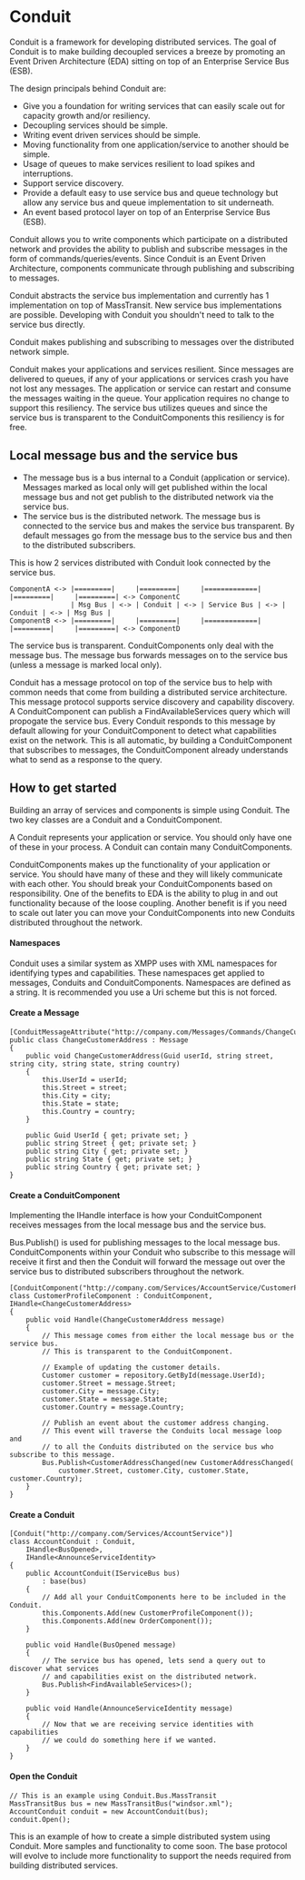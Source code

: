 # Conduit
Conduit is a framework for developing distributed services. The goal of Conduit is to make building 
decoupled services a breeze by promoting an Event Driven Architecture (EDA) sitting on top of an 
Enterprise Service Bus (ESB).

The design principals behind Conduit are:

* Give you a foundation for writing services that can easily scale out for capacity growth and/or resiliency.
* Decoupling services should be simple.
* Writing event driven services should be simple.
* Moving functionality from one application/service to another should be simple.
* Usage of queues to make services resilient to load spikes and interruptions.
* Support service discovery.
* Provide a default easy to use service bus and queue technology but allow any service bus and queue 
implementation to sit underneath.
* An event based protocol layer on top of an Enterprise Service Bus (ESB).

Conduit allows you to write components which participate on a distributed network and provides the
ability to publish and subscribe messages in the form of commands/queries/events. Since Conduit is 
an Event Driven Architecture, components communicate through publishing and subscribing to messages.

Conduit abstracts the service bus implementation and currently has 1 implementation on top of MassTransit.
New service bus implementations are possible. Developing with Conduit you shouldn't need to talk to the
service bus directly.

Conduit makes publishing and subscribing to messages over the distributed network simple.

Conduit makes your applications and services resilient. Since messages are delivered to queues, if any of your 
applications or services crash you have not lost any messages. The application or service can restart and
consume the messages waiting in the queue. Your application requires no change to support this resiliency.
The service bus utilizes queues and since the service bus is transparent to the ConduitComponents this resiliency
is for free.

## Local message bus and the service bus

* The message bus is a bus internal to a Conduit (application or service). Messages marked as local only will 
get published within the local message bus and not get publish to the distributed network via the service bus.
* The service bus is the distributed network. The message bus is connected to the service bus and makes the 
service bus transparent. By default messages go from the message bus to the service bus and then to the 
distributed subscribers.

This is how 2 services distributed with Conduit look connected by the service bus.

    ComponentA <-> |=========|     |=========|     |=============|     |=========|     |=========| <-> ComponentC
                   | Msg Bus | <-> | Conduit | <-> | Service Bus | <-> | Conduit | <-> | Msg Bus |
    ComponentB <-> |=========|     |=========|     |=============|     |=========|	   |=========| <-> ComponentD

The service bus is transparent. ConduitComponents only deal with the message bus. The message bus forwards
messages on to the service bus (unless a message is marked local only).

Conduit has a message protocol on top of the service bus to help with common needs that come from
building a distributed service architecture. This message protocol supports service discovery and 
capability discovery. A ConduitComponent can publish a FindAvailableServices query which will
propogate the service bus. Every Conduit responds to this message by default allowing for your
ConduitComponent to detect what capabilities exist on the network. This is all automatic, by
building a ConduitComponent that subscribes to messages, the ConduitComponent already understands
what to send as a response to the query.

## How to get started
Building an array of services and components is simple using Conduit. The two key classes are a 
Conduit and a ConduitComponent.

A Conduit represents your application or service. You should only have one of these in your process.
A Conduit can contain many ConduitComponents.

ConduitComponents makes up the functionality of your application or service. You should have many of these
and they will likely communicate with each other. You should break your ConduitComponents based on
responsibility. One of the benefits to EDA is the ability to plug in and out functionality because
of the loose coupling. Another benefit is if you need to scale out later you can move your ConduitComponents
into new Conduits distributed throughout the network.

#### Namespaces
Conduit uses a similar system as XMPP uses with XML namespaces for identifying types and capabilities. These
namespaces get applied to messages, Conduits and ConduitComponents. Namespaces are defined as a string. 
It is recommended you use a Uri scheme but this is not forced.

#### Create a Message
    [ConduitMessageAttribute("http://company.com/Messages/Commands/ChangeCustomerAddress")]
    public class ChangeCustomerAddress : Message
    {
        public void ChangeCustomerAddress(Guid userId, string street, string city, string state, string country)
        {
            this.UserId = userId;
            this.Street = street;
            this.City = city;
            this.State = state;
            this.Country = country;
        }

        public Guid UserId { get; private set; }
        public string Street { get; private set; }
        public string City { get; private set; }
        public string State { get; private set; }
        public string Country { get; private set; }
    }

#### Create a ConduitComponent
Implementing the IHandle interface is how your ConduitComponent receives messages from the local message bus
and the service bus.

Bus.Publish() is used for publishing messages to the local message bus. ConduitComponents within your Conduit who
subscribe to this message will receive it first and then the Conduit will forward the message out over the service bus
to distributed subscribers throughout the network.

    [ConduitComponent("http://company.com/Services/AccountService/CustomerProfileComponent")]
    class CustomerProfileComponent : ConduitComponent, IHandle<ChangeCustomerAddress>
    {
        public void Handle(ChangeCustomerAddress message)
        {
            // This message comes from either the local message bus or the service bus.
            // This is transparent to the ConduitComponent.

            // Example of updating the customer details.
            Customer customer = repository.GetById(message.UserId);
            customer.Street = message.Street;
            customer.City = message.City;
            customer.State = message.State;
            customer.Country = message.Country;

            // Publish an event about the customer address changing.
            // This event will traverse the Conduits local message loop and
            // to all the Conduits distributed on the service bus who subscribe to this message.
            Bus.Publish<CustomerAddressChanged(new CustomerAddressChanged(
                customer.Street, customer.City, customer.State, customer.Country);
        }
    }

#### Create a Conduit
    [Conduit("http://company.com/Services/AccountService")]
    class AccountConduit : Conduit,
        IHandle<BusOpened>,
        IHandle<AnnounceServiceIdentity>
    {
        public AccountConduit(IServiceBus bus)
            : base(bus)
        {
            // Add all your ConduitComponents here to be included in the Conduit.
            this.Components.Add(new CustomerProfileComponent());
            this.Components.Add(new OrderComponent());
        }

        public void Handle(BusOpened message)
        {
            // The service bus has opened, lets send a query out to discover what services
            // and capabilities exist on the distributed network.
            Bus.Publish<FindAvailableServices>();
        }

        public void Handle(AnnounceServiceIdentity message)
        {
            // Now that we are receiving service identities with capabilities
            // we could do something here if we wanted.
        }
    }

#### Open the Conduit
    // This is an example using Conduit.Bus.MassTransit
    MassTransitBus bus = new MassTransitBus("windsor.xml");
    AccountConduit conduit = new AccountConduit(bus);
    conduit.Open();

This is an example of how to create a simple distributed system using Conduit. More samples and 
functionality to come soon. The base protocol will evolve to include more functionality to 
support the needs required from building distributed services.